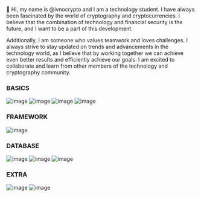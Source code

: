 👋 Hi, my name is @ivnocrypto and I am a technology student. I have always been fascinated by the world of cryptography and cryptocurrencies. I believe that the combination of technology and financial security is the future, and I want to be a part of this development.

Additionally, I am someone who values teamwork and loves challenges. I always strive to stay updated on trends and advancements in the technology world, as I believe that by working together we can achieve even better results and efficiently achieve our goals. I am excited to collaborate and learn from other members of the technology and cryptography community.


### BASICS

![image](https://icongr.am/devicon/html5-original-wordmark.svg?size=40&color=currentColor) 
![image](https://icongr.am/devicon/css3-original.svg?size=30&color=ffffff) 
![image](https://icongr.am/devicon/javascript-original.svg?size=30&color=ffffff) 
![image](https://icongr.am/devicon/typescript-original.svg?size=30&color=ffffff)

### FRAMEWORK

![image](https://user-images.githubusercontent.com/112492580/210075015-53db6c62-3cd9-4e22-a29f-9f2e11d26f16.png)


### DATABASE

![image](https://user-images.githubusercontent.com/112492580/210075172-9b967819-066f-4a9d-832a-6e4d821e88ed.png)
![image](https://icongr.am/devicon/postgresql-original-wordmark.svg?size=40&color=ffffff)
![image](https://icongr.am/devicon/mongodb-original-wordmark.svg?size=40&color=ffffff)



### EXTRA

![image](https://user-images.githubusercontent.com/112492580/210075330-58b1fa9d-5802-4824-94a8-a392ce1b5411.png) 
![image](https://icongr.am/devicon/git-original.svg?size=40&color=currentColor)
